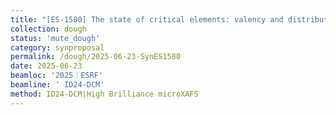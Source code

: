 ```yaml
---
title: "[ES-1580] The state of critical elements: valency and distribution of Ge in colloform sphalerite"
collection: dough
status: 'mute_dough'
category: synproposal
permalink: /dough/2025-06-23-SynES1580
date: 2025-06-23
beamloc: '2025｜ESRF'
beamline: ' ID24-DCM'
method: ID24-DCM|High Brilliance microXAFS
---
```

